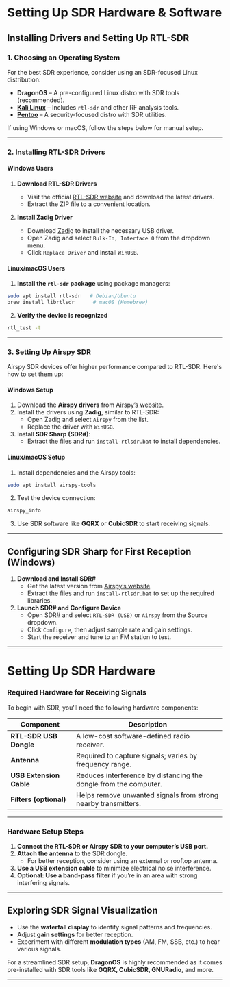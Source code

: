 # Setting Up SDR Hardware & Software

## Installing Drivers and Setting Up RTL-SDR

### 1. Choosing an Operating System

For the best SDR experience, consider using an SDR-focused Linux distribution:

- **DragonOS** – A pre-configured Linux distro with SDR tools (recommended).
- **[Kali Linux](https://www.kali.org/)** – Includes `rtl-sdr` and other RF analysis tools.
- **[Pentoo](https://www.pentoo.ch/)** – A security-focused distro with SDR utilities.

If using Windows or macOS, follow the steps below for manual setup.

---

### 2. Installing RTL-SDR Drivers

#### **Windows Users**

1. **Download RTL-SDR Drivers**
    
    - Visit the official [RTL-SDR website](https://www.rtl-sdr.com/) and download the latest drivers.
    - Extract the ZIP file to a convenient location.
2. **Install Zadig Driver**
    
    - Download [Zadig](https://zadig.akeo.ie/) to install the necessary USB driver.
    - Open Zadig and select `Bulk-In, Interface 0` from the dropdown menu.
    - Click `Replace Driver` and install `WinUSB`.

#### **Linux/macOS Users**

1. **Install the `rtl-sdr` package** using package managers:
```bash
sudo apt install rtl-sdr   # Debian/Ubuntu  
brew install librtlsdr      # macOS (Homebrew)  

```

2. **Verify the device is recognized**
```bash
rtl_test -t
```

---

### 3. Setting Up Airspy SDR

Airspy SDR devices offer higher performance compared to RTL-SDR. Here's how to set them up:

#### **Windows Setup**

1. Download the **Airspy drivers** from [Airspy’s website](https://airspy.com/download/).
2. Install the drivers using **Zadig**, similar to RTL-SDR:
    - Open Zadig and select `Airspy` from the list.
    - Replace the driver with `WinUSB`.
3. Install **SDR Sharp (SDR#)**:
    - Extract the files and run `install-rtlsdr.bat` to install dependencies.

#### **Linux/macOS Setup**

1. Install dependencies and the Airspy tools:
```bash
sudo apt install airspy-tools
```


2. Test the device connection:
```bash
airspy_info
```

3. Use SDR software like **GQRX** or **CubicSDR** to start receiving signals.


---

## Configuring SDR Sharp for First Reception (Windows)

1. **Download and Install SDR#**
    - Get the latest version from [Airspy’s website](https://airspy.com/download/).
    - Extract the files and run `install-rtlsdr.bat` to set up the required libraries.
2. **Launch SDR# and Configure Device**
    - Open SDR# and select `RTL-SDR (USB)` or `Airspy` from the Source dropdown.
    - Click `Configure`, then adjust sample rate and gain settings.
    - Start the receiver and tune to an FM station to test.

---

# Setting Up SDR Hardware

### **Required Hardware for Receiving Signals**

To begin with SDR, you'll need the following hardware components:

|Component|Description|
|---|---|
|**RTL-SDR USB Dongle**|A low-cost software-defined radio receiver.|
|**Antenna**|Required to capture signals; varies by frequency range.|
|**USB Extension Cable**|Reduces interference by distancing the dongle from the computer.|
|**Filters (optional)**|Helps remove unwanted signals from strong nearby transmitters.|

---

### **Hardware Setup Steps**

1. **Connect the RTL-SDR or Airspy SDR to your computer’s USB port.**
2. **Attach the antenna** to the SDR dongle.
    - For better reception, consider using an external or rooftop antenna.
3. **Use a USB extension cable** to minimize electrical noise interference.
4. **Optional: Use a band-pass filter** if you’re in an area with strong interfering signals.

---

## Exploring SDR Signal Visualization

- Use the **waterfall display** to identify signal patterns and frequencies.
- Adjust **gain settings** for better reception.
- Experiment with different **modulation types** (AM, FM, SSB, etc.) to hear various signals.

For a streamlined SDR setup, **DragonOS** is highly recommended as it comes pre-installed with SDR tools like **GQRX, CubicSDR, GNURadio**, and more.

---
